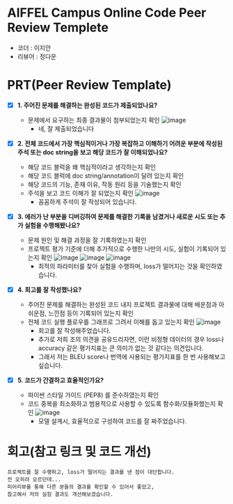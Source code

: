 # AIFFEL Campus Online Code Peer Review Templete
- 코더 : 이지안
- 리뷰어 : 정다운

# PRT(Peer Review Template)
- [X]  **1. 주어진 문제를 해결하는 완성된 코드가 제출되었나요?**
    - 문제에서 요구하는 최종 결과물이 첨부되었는지 확인
      ![image](https://github.com/user-attachments/assets/59e77071-5c19-475c-8021-835ef52a173c)
      - 네, 잘 제출되었습니다

    
- [X]  **2. 전체 코드에서 가장 핵심적이거나 가장 복잡하고 이해하기 어려운 부분에 작성된 
주석 또는 doc string을 보고 해당 코드가 잘 이해되었나요?**
    - 해당 코드 블럭을 왜 핵심적이라고 생각하는지 확인
    - 해당 코드 블럭에 doc string/annotation이 달려 있는지 확인
    - 해당 코드의 기능, 존재 이유, 작동 원리 등을 기술했는지 확인
    - 주석을 보고 코드 이해가 잘 되었는지 확인
      ![image](https://github.com/user-attachments/assets/1aca2673-0a4e-4963-aef8-4e75f8e884de)
      - 꼼꼼하게 주석이 잘 작성되어 있습니다.

        
- [X]  **3. 에러가 난 부분을 디버깅하여 문제를 해결한 기록을 남겼거나
새로운 시도 또는 추가 실험을 수행해봤나요?**
    - 문제 원인 및 해결 과정을 잘 기록하였는지 확인
    - 프로젝트 평가 기준에 더해 추가적으로 수행한 나만의 시도, 
    실험이 기록되어 있는지 확인
      ![image](https://github.com/user-attachments/assets/308060ee-2515-4593-aed0-4e79b8115e7e)
      ![image](https://github.com/user-attachments/assets/6e2f3aca-3884-48c7-a07c-180d3508b0cd)
      ![image](https://github.com/user-attachments/assets/f6fc31a8-9c23-43a6-81c1-f53eb842c72c)
      - 최적의 파라미터를 찾아 실험을 수행하며, loss가 떨어지는 것을 확인하였습니다.

        
- [X]  **4. 회고를 잘 작성했나요?**
    - 주어진 문제를 해결하는 완성된 코드 내지 프로젝트 결과물에 대해
    배운점과 아쉬운점, 느낀점 등이 기록되어 있는지 확인
    - 전체 코드 실행 플로우를 그래프로 그려서 이해를 돕고 있는지 확인
      ![image](https://github.com/user-attachments/assets/7ebce17b-d4f3-445f-a8fa-b79fea04ea4a)
      - 회고를 잘 작성해주었습니다.
      - 추가로 저희 조의 의견을 공유드리자면, 이런 비정형 데이터의 경우 loss나 accuracy 같은 평가지표는 큰 의미가 없는 것 같다는 의견입니다.
      - 그래서 저는 BLEU score나 번역에 사용되는 평가지표를 한 번 사용해보고 싶습니다.   


        
- [X]  **5. 코드가 간결하고 효율적인가요?**
    - 파이썬 스타일 가이드 (PEP8) 를 준수하였는지 확인
    - 코드 중복을 최소화하고 범용적으로 사용할 수 있도록 함수화/모듈화했는지 확인
      ![image](https://github.com/user-attachments/assets/cd5ffa66-dfdb-46f0-b2ef-9b318fc15a7b)
      - 모델 설계시, 효율적으로 구성하여 코드를 잘 짜주었습니다.   

      

# 회고(참고 링크 및 코드 개선)
```
프로젝트를 잘 수행하고, loss가 떨어지는 결과를 낸 점이 대단합니다.   
전 오히려 오르던데...   
피어리뷰를 통해 다른 분들의 결과를 확인할 수 있어서 좋았고,   
참고해서 저의 실험 결과도 개선해보겠습니다.   
```

